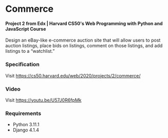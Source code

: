 # Commerce

#### Project 2 from Edx | Harvard CS50's Web Programming with Python and JavaScript Course

Design an eBay-like e-commerce auction site that will allow users to post auction listings, place bids on listings,
comment on those listings, and add listings to a “watchlist.”

### Specification

Visit https://cs50.harvard.edu/web/2020/projects/2/commerce/

### Video

Visit https://youtu.be/U57J0R6fpMk

### Requirements

* Python 3.11.1
* Django 4.1.4
